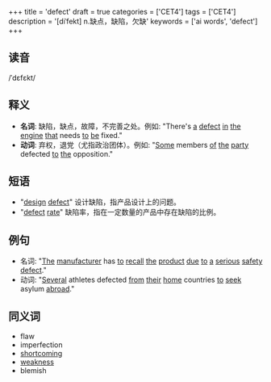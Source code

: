 +++
title = 'defect'
draft = true
categories = ['CET4']
tags = ['CET4']
description = '[diˈfekt] n.缺点，缺陷，欠缺'
keywords = ['ai words', 'defect']
+++

## 读音
/ˈdɛfɛkt/

## 释义
- **名词**: 缺陷，缺点，故障，不完善之处。例如: "There's [a](/post/a/) [defect](/post/defect/) [in](/post/in/) [the](/post/the/) [engine](/post/engine/) [that](/post/that/) needs [to](/post/to/) [be](/post/be/) fixed."
- **动词**: 弃权，退党（尤指政治团体）。例如: "[Some](/post/some/) members [of](/post/of/) [the](/post/the/) [party](/post/party/) defected [to](/post/to/) [the](/post/the/) opposition."

## 短语
- "[design](/post/design/) [defect](/post/defect/)" 设计缺陷，指产品设计上的问题。
- "[defect](/post/defect/) [rate](/post/rate/)" 缺陷率，指在一定数量的产品中存在缺陷的比例。

## 例句
- 名词: "[The](/post/the/) [manufacturer](/post/manufacturer/) has [to](/post/to/) [recall](/post/recall/) [the](/post/the/) [product](/post/product/) [due](/post/due/) [to](/post/to/) [a](/post/a/) [serious](/post/serious/) [safety](/post/safety/) [defect](/post/defect/)."
- 动词: "[Several](/post/several/) athletes defected [from](/post/from/) [their](/post/their/) [home](/post/home/) countries [to](/post/to/) [seek](/post/seek/) asylum [abroad](/post/abroad/)."

## 同义词
- flaw
- imperfection
- [shortcoming](/post/shortcoming/)
- [weakness](/post/weakness/)
- blemish
